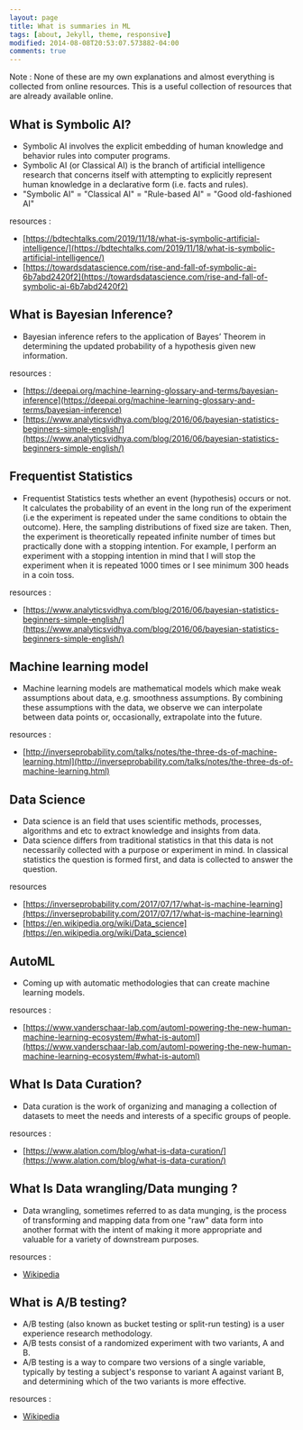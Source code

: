 ```yaml
---
layout: page
title: What is summaries in ML
tags: [about, Jekyll, theme, responsive]
modified: 2014-08-08T20:53:07.573882-04:00
comments: true
---
```


Note : None of these are my own explanations and almost everything is collected from online resources. This is a useful collection of resources that are already available online.

## What is Symbolic AI?
* Symbolic AI involves the explicit embedding of human knowledge and behavior rules into computer programs.
* Symbolic AI (or Classical AI) is the branch of artificial intelligence research that concerns itself with attempting to explicitly represent human knowledge in a declarative form (i.e. facts and rules).
* "Symbolic AI" = "Classical AI" = "Rule-based AI" = "Good old-fashioned AI"

resources :
* [https://bdtechtalks.com/2019/11/18/what-is-symbolic-artificial-intelligence/](https://bdtechtalks.com/2019/11/18/what-is-symbolic-artificial-intelligence/)
* [https://towardsdatascience.com/rise-and-fall-of-symbolic-ai-6b7abd2420f2](https://towardsdatascience.com/rise-and-fall-of-symbolic-ai-6b7abd2420f2)


## What is Bayesian Inference?
* Bayesian inference refers to the application of Bayes’ Theorem in determining the updated probability of a hypothesis given new information.

resources :
* [https://deepai.org/machine-learning-glossary-and-terms/bayesian-inference](https://deepai.org/machine-learning-glossary-and-terms/bayesian-inference)
* [https://www.analyticsvidhya.com/blog/2016/06/bayesian-statistics-beginners-simple-english/](https://www.analyticsvidhya.com/blog/2016/06/bayesian-statistics-beginners-simple-english/)

## Frequentist Statistics
* Frequentist Statistics tests whether an event (hypothesis) occurs or not. It calculates the probability of an event in the long run of the experiment (i.e the experiment is repeated under the same conditions to obtain the outcome). Here, the sampling distributions of fixed size are taken. Then, the experiment is theoretically repeated infinite number of times but practically done with a stopping intention. For example, I perform an experiment with a stopping intention in mind that I will stop the experiment when it is repeated 1000 times or I see minimum 300 heads in a coin toss.

resources :
* [https://www.analyticsvidhya.com/blog/2016/06/bayesian-statistics-beginners-simple-english/](https://www.analyticsvidhya.com/blog/2016/06/bayesian-statistics-beginners-simple-english/)

## Machine learning model
* Machine learning models are mathematical models which make weak assumptions about data, e.g. smoothness assumptions. By combining these assumptions with the data, we observe we can interpolate between data points or, occasionally, extrapolate into the future.

resources :
* [http://inverseprobability.com/talks/notes/the-three-ds-of-machine-learning.html](http://inverseprobability.com/talks/notes/the-three-ds-of-machine-learning.html)


## Data Science
* Data science is an field that uses scientific methods, processes, algorithms and etc to extract knowledge and insights from data.
* Data science differs from traditional statistics in that this data is not necessarily collected with a purpose or experiment in mind. In classical statistics the question is formed first, and data is collected to answer the question.

resources
* [https://inverseprobability.com/2017/07/17/what-is-machine-learning](https://inverseprobability.com/2017/07/17/what-is-machine-learning)
* [https://en.wikipedia.org/wiki/Data_science](https://en.wikipedia.org/wiki/Data_science)

## AutoML
* Coming up with automatic methodologies that can create machine learning models.  

resources :
* [https://www.vanderschaar-lab.com/automl-powering-the-new-human-machine-learning-ecosystem/#what-is-automl](https://www.vanderschaar-lab.com/automl-powering-the-new-human-machine-learning-ecosystem/#what-is-automl)

##  What Is Data Curation?
* Data curation is the work of organizing and managing a collection of datasets to meet the needs and interests of a specific groups of people.

resources :
* [https://www.alation.com/blog/what-is-data-curation/](https://www.alation.com/blog/what-is-data-curation/)

##  What Is Data wrangling/Data munging ?
* Data wrangling, sometimes referred to as data munging, is the process of transforming and mapping data from one "raw" data form into another format with the intent of making it more appropriate and valuable for a variety of downstream purposes.  

resources :
* [Wikipedia](https://en.wikipedia.org/wiki/Data_wrangling#:~:text=Data%20wrangling%2C%20sometimes%20referred%20to,downstream%20purposes%20such%20as%20analytics.)

## What is A/B testing?  
* A/B testing (also known as bucket testing or split-run testing) is a user experience research methodology.  
* A/B tests consist of a randomized experiment with two variants, A and B.  
* A/B testing is a way to compare two versions of a single variable, typically by testing a subject's response to variant A against variant B, and determining which of the two variants is more effective.  

resources :
* [Wikipedia](https://en.wikipedia.org/wiki/A/B_testing)
